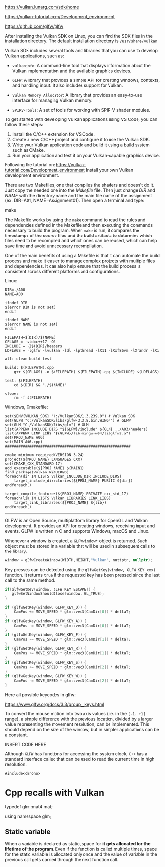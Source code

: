 https://vulkan.lunarg.com/sdk/home

https://vulkan-tutorial.com/Development_environment

https://github.com/glfw/glfw

After installing the Vulkan SDK on Linux, you can find the SDK files in the installation directory. The default installation directory is `/usr/share/vulkan`

Vulkan SDK includes several tools and libraries that you can use to develop Vulkan applications, such as:

-   `vulkaninfo`: A command-line tool that displays information about the Vulkan implementation and the available graphics devices.
    
-   `GLFW`: A library that provides a simple API for creating windows, contexts, and handling input. It also includes support for Vulkan.
    
-   `Vulkan Memory Allocator`: A library that provides an easy-to-use interface for managing Vulkan memory.
    
-   `SPIRV-Tools`: A set of tools for working with SPIR-V shader modules.

To get started with developing Vulkan applications using VS Code, you can follow these steps:
	
1.  Install the C/C++ extension for VS Code.
2.  Create a new C/C++ project and configure it to use the Vulkan SDK.
3.  Write your Vulkan application code and build it using a build system such as CMake.
4.  Run your application and test it on your Vulkan-capable graphics device.



Following the tutorial on:
https://vulkan-tutorial.com/Development_environment
Install your own Vulkan development environment.



There are two Makefiles, one that compiles the shaders and doesn't do it. Just copy the needed one into the _Makefile_ file. Then just change _DIR_ and _NAME_ with the directory name and the main file name of the assignment (ex. DIR=A01, NAME=Assignment01). Then open a terminal and type:

make

The Makefile works by using the `make` command to read the rules and dependencies defined in the Makefile and then executing the commands necessary to build the program. When `make` is run, it compares the timestamps of the source files and the build artifacts to determine which files need to be recompiled and which ones can be reused, which can help save time and avoid unnecessary recompilation.

One of the main benefits of using a Makefile is that it can automate the build process and make it easier to manage complex projects with multiple files and dependencies. It can also help ensure that the build process is consistent across different platforms and configurations.

Linux: 

```shell
DIR=./A00
NAME=A00

ifndef DIR
$(error DIR is not set)
endif

ifndef NAME
$(error NAME is not set)
endif

FILEPATH=$(DIR)/$(NAME)
CFLAGS = -std=c++17 -O3
INCLUDE = -I$(DIR)/headers
LDFLAGS = -lglfw -lvulkan -ldl -lpthread -lX11 -lXxf86vm -lXrandr -lXi

all: clean build test  

build: $(FILEPATH).cpp
	g++ $(CFLAGS) -o $(FILEPATH) $(FILEPATH).cpp $(INCLUDE) $(LDFLAGS)

test: $(FILEPATH)
	cd $(DIR) && "./$(NAME)"

clean:
	rm -f $(FILEPATH)
```

Windows, Cmakefile:

```
set($ENV{VULKAN_SDK} "C:/VulkanSDK/1.3.239.0") # Vulkan SDK  
set(GLFW "C:/VulkanSDK/libs/glfw-3.3.8.bin.WIN64") # GLFW  
set(GLM "C:/VulkanSDK/libs/glm") # GLM  
list(APPEND INCLUDE_DIRS "${GLFW}/include" ${GLM} ../A03/headers)  
list(APPEND LINK_LIBS "${GLFW}/lib-mingw-w64/libglfw3.a")  
set(PROJ_NAME A06)  
set(MAIN A06.cpp)  
#########################################################  
  
cmake_minimum_required(VERSION 3.24)  
project(${PROJ_NAME} LANGUAGES CXX)  
set(CMAKE_CXX_STANDARD 17)  
add_executable(${PROJ_NAME} ${MAIN})  
find_package(Vulkan REQUIRED)  
foreach(dir IN LISTS Vulkan_INCLUDE_DIR INCLUDE_DIRS)  
    target_include_directories(${PROJ_NAME} PUBLIC ${dir})  
endforeach()  
  
target_compile_features(${PROJ_NAME} PRIVATE cxx_std_17)  
foreach(lib IN LISTS Vulkan_LIBRARIES LINK_LIBS)  
    target_link_libraries(${PROJ_NAME} ${lib})  
endforeach()
```



--- 


GLFW is an Open Source, multiplatform library for OpenGL and Vulkan development. It provides an API for creating windows, receiving input and events. GLFW is written in C and supports Windows, macOS and Linux.

Whenever a window is created, a `GLFWwindow*` object is returned. Such object must be stored in a variable that will be used in subsequent calls to the library. 

```cpp
window = gIfwCreateWindow(WIDTH,HEIGHT,"Vulkan", nuttptr, nullptr);
```

Key presses can be detected using the ``glfwGetKey(window, GLFW_KEY_xxx)`` function. It returns ``true`` if the requested key has been pressed since the last call to the same method. 

````cpp
if(glfwGetKey(window, GLFW_KEY_ESCAPE)) {  
   glfwSetWindowShouldClose(window, GL_TRUE);  
}
````



```cpp
if (glfwGetKey(window, GLFW_KEY_D)) {
    CamPos += MOVE_SPEED * glm::vec3(CamDir[0]) * deltaT;
}
if (glfwGetKey(window, GLFW_KEY_A)) {
    CamPos -= MOVE_SPEED * glm::vec3(CamDir[0]) * deltaT;
}
if (glfwGetKey(window, GLFW_KEY_F)) {
    CamPos -= MOVE_SPEED * glm::vec3(CamDir[1]) * deltaT;
}
if (glfwGetKey(window, GLFW_KEY_R)) {
    CamPos += MOVE_SPEED * glm::vec3(CamDir[1]) * deltaT;
}
if (glfwGetKey(window, GLFW_KEY_S)) {
    CamPos += MOVE_SPEED * glm::vec3(CamDir[2]) * deltaT;
}
if (glfwGetKey(window, GLFW_KEY_W)) {
    CamPos -= MOVE_SPEED * glm::vec3(CamDir[2]) * deltaT;
}
```


Here all possible keycodes in glfw: 

https://www.glfw.org/docs/3.3/group__keys.html

To convert the mouse motion into two axis values (i.e. in the `[-1..+1]` range), a simple difference with the previous location, divided by a larger value representing the movement resolution, can be implemented. This should depend on the size of the window, but in simpler applications can be a constant.

INSERT CODE HERE

Although `GLFW` has functions for accessing the system clock, `C++` has a standard interface called that can be used to read the current time in high resolution.

`#include<chrono> ` 

# Cpp recalls with Vulkan

typedef glm::mat4 mat;

using namespace glm;


## Static variable 

When a variable is declared as static, space for **it gets allocated for the lifetime of the program**. Even if the function is called multiple times, space for the static variable is allocated only once and the value of variable in the previous call gets carried through the next function call.

